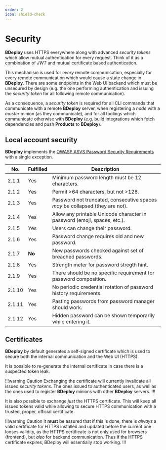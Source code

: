 ```yaml
---
order: 2
icon: shield-check
---
```


# Security

**BDeploy** uses HTTPS everywhere along with advanced _security tokens_ which allow mutual authentication for every request. Think of it as a combination of _JWT_ and mutual certificate based authentication.

This mechanism is used for _every_ remote communication, especially for every remote communication which would cause a state change in **BDeploy**. There are some endpoints in the Web UI backend which must be unsecured by design (e.g. the one performing authentication and issuing the _security token_ for all following remote communication).

As a consequence, a _security token_ is required for all CLI commands that communicate with a remote **BDeploy** server, when registering a _node_ with a _master_ minion (as they communicate), and for all toolings which communicate otherwise with **BDeploy** (e.g. build integrations which fetch dependencies and push **Products** to **BDeploy**).

## Local account security

**BDeploy** implements the [OWASP ASVS Password Security Requirements](https://github.com/OWASP/ASVS/blob/master/4.0/en/0x11-V2-Authentication.md#v21-password-security) with a single exception.

| No.    | Fulfilled | Description                                                                   |
| ------ | --------- | ----------------------------------------------------------------------------- |
| 2.1.1  | Yes       | Minimum password length must be 12 characters.                                |
| 2.1.2  | Yes       | Permit >64 characters, but not >128.                                          |
| 2.1.3  | Yes       | Password not truncated, consecutive spaces _may_ be collapsed (they are not). |
| 2.1.4  | Yes       | Allow any printable Unicode character in password (emoji, spaces, etc.).      |
| 2.1.5  | Yes       | Users can change their password.                                              |
| 2.1.6  | Yes       | Password change requires old and new password.                                |
| 2.1.7  | **No**    | New passwords checked against set of breached passwords.                      |
| 2.1.8  | Yes       | Strength meter for password stregth hint.                                     |
| 2.1.9  | Yes       | There should be no specific requirement for password composition.             |
| 2.1.10 | Yes       | No periodic credential rotation of password history requirements.             |
| 2.1.11 | Yes       | Pasting passwords from password manager should work.                          |
| 2.1.12 | Yes       | Hidden password can be shown temporarily while entering it.                   |

## Certificates

**BDeploy** by default generates a self-signed certificate which is used to secure both the internal communication and the Web UI (HTTPS).

It is possible to re-generate the internal certificate in case there is a suspected token leak.

!!!warning Caution
Exchanging the certificate will currently invalidate all issued _security tokens_. The ones issued to authenticated users, as well as the ones used to register **BDeploy** minions with other **BDeploy** servers.
!!!

It is also possible to exchange _just_ the HTTPS certificate. This will keep all issued tokens valid while allowing to secure HTTPS communication with a trusted, proper, official certificate.

!!!warning Caution
It **must** be assured that if this is done, there is _always_ a valid certificate for HTTPS installed and updated before the current one looses validity, as the HTTPS certificate is not only used for browsers (frontend), but _also_ for backend communication. Thus if the HTTPS certificate expires, BDeploy will essentially stop working.
!!!
